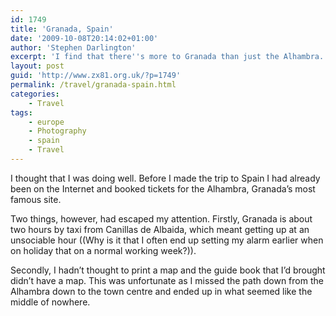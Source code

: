 ```yaml
---
id: 1749
title: 'Granada, Spain'
date: '2009-10-08T20:14:02+01:00'
author: 'Stephen Darlington'
excerpt: 'I find that there''s more to Granada than just the Alhambra.'
layout: post
guid: 'http://www.zx81.org.uk/?p=1749'
permalink: /travel/granada-spain.html
categories:
    - Travel
tags:
    - europe
    - Photography
    - spain
    - Travel
---
```


I thought that I was doing well. Before I made the trip to Spain I had already been on the Internet and booked tickets for the Alhambra, Granada’s most famous site.

Two things, however, had escaped my attention. Firstly, Granada is about two hours by taxi from Canillas de Albaida, which meant getting up at an unsociable hour ((Why is it that I often end up setting my alarm earlier when on holiday that on a normal working week?)).

Secondly, I hadn’t thought to print a map and the guide book that I’d brought didn’t have a map. This was unfortunate as I missed the path down from the Alhambra down to the town centre and ended up in what seemed like the middle of nowhere.

<div class="flickr-gallery tag" id="gallery-2824c987"><div class="fg-clear"></div> </div><div class="fg-clear"></div> <script type="text/javascript">
											jQuery(document).ready(function(){
							jQuery("#gallery-2824c987 .flickr-thumb img").flightbox({size_callback: get_sizes});
						});
										
										//-->
				</script>By this point I was getting thirsty and hungry and so nipped into a promising looking cafe for a coffee and croissant. As luck would have it they also had free WiFi and I was able to find a map on my iPhone.

It turns out that I wasn’t too far from the centre after all and it only took ten minutes to get to the Cathedral. This immediately seemed more like it, with crowds of tourists trying to get in to see… something.

After staying in Canillas de Albaida, a town of only seven hundred people, the crowds came as a bit of shock ((Just imagine the culture shock when I got back to London less than a week later.)) and I wasn’t quite prepared to fight my way to the front to get in or even find out what the queue was for. Instead I went around the Cathedral, noting that there ware various shopping streets fanning out and, generally, lots of activity for a Wednesday.

Around one side of the Cathedral was a busker, at the back was another entrance to the church and service going on. I snuck around the side and surreptitiously took a few pictures, slightly embarrassed by the volume of the thunk as I released the shutter. A few minutes later another tourist burst in with a video camera and stood right in the middle taping the whole service.

I spent the next hour wandering around the town, down the shady shopping streets, by the river and, finally, into a cafe for a quick sandwich.

The walk back to the Alhambra in the afternoon was rather less confusing than the journey down into the town. I expected to see a large, obvious sign pointing downhill at the junction I missed but apparently the turn is so obvious that even tourists couldn’t possibly miss it and it therefore remains unlabelled.

The Alhambra is every bit as spectacular as you’ve probably heard. The scale is incredible. If the engravings had been only in one room it would have been impressive and you would have admired the workmanship. But these intricate designs are in pretty much every room over the whole complex.

It took all afternoon to wander around and as 6pm approached, the agreed taxi pick-up time, it became clear that there were likely bits that I’d missed but that I was too tired to try to find in any kind of hurry.

Overall, it was a long, tiring, fun day. I slept on my way back to [Canillas de Albaida](http://www.zx81.org.uk/travel/canillas-de-albaida-spain.html), please with what I’d seen.